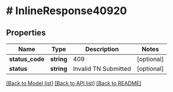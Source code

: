# # InlineResponse40920

## Properties

Name | Type | Description | Notes
------------ | ------------- | ------------- | -------------
**status_code** | **string** | 409 | [optional]
**status** | **string** | Invalid TN Submitted | [optional]

[[Back to Model list]](../../README.md#models) [[Back to API list]](../../README.md#endpoints) [[Back to README]](../../README.md)
